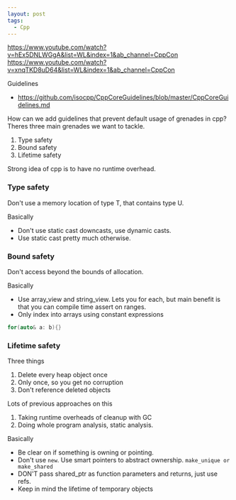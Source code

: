 ```yaml
---
layout: post
tags:
  - Cpp
---
```

<https://www.youtube.com/watch?v=hEx5DNLWGgA&list=WL&index=1&ab_channel=CppCon>
<https://www.youtube.com/watch?v=xnqTKD8uD64&list=WL&index=1&ab_channel=CppCon>

Guidelines
- <https://github.com/isocpp/CppCoreGuidelines/blob/master/CppCoreGuidelines.md>

How can we add guidelines that prevent default usage of grenades in cpp? Theres three main grenades we want to tackle.
1. Type safety
2. Bound safety
3. Lifetime safety

Strong idea of cpp is to have no runtime overhead.
### Type safety
Don't use a memory location of type T, that contains type U.

Basically 
- Don't use static cast downcasts, use dynamic casts.
- Use static cast pretty much otherwise.
### Bound safety
Don't access beyond the bounds of allocation.

Basically
- Use array_view and string_view. Lets you for each, but main benefit is that you can compile time assert on ranges.
- Only index into arrays using constant expressions

```cpp
for(auto& a: b){}
```
### Lifetime safety
Three things
1. Delete every heap object once
2. Only once, so you get no corruption
3. Don't reference deleted objects

Lots of previous approaches on this
1. Taking runtime overheads of cleanup with GC
2. Doing whole program analysis, static analysis.

Basically
- Be clear on if something is owning or pointing.
- Don't use `new`. Use smart pointers to abstract ownership. `make_unique or make_shared`
- DON'T pass shared_ptr as function parameters and returns, just use refs.
- Keep in mind the lifetime of temporary objects